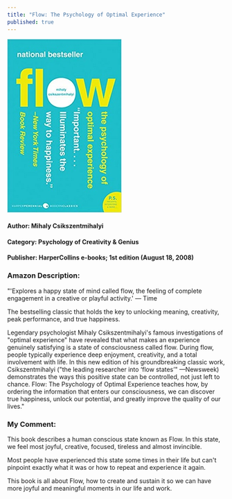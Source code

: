 ```yaml
---
title: "Flow: The Psychology of Optimal Experience"
published: true
---
```


[<img src="/books/assets/flow_book.jpg">](https://www.amazon.com/Flow-Psychology-Experience-Perennial-Classics-ebook/dp/B000W94FE6/ref=sr_1_1?crid=3S0FE0VDE81LY&dchild=1&keywords=flow+the+psychology+of+optimal+experience&qid=1632985238&s=digital-text&sprefix=flow%2Cdigital-text%2C735&sr=1-1)

#### Author: Mihaly Csikszentmihalyi
#### Category: Psychology of Creativity & Genius
#### Publisher: HarperCollins e-books; 1st edition (August 18, 2008)

### Amazon Description:

"'Explores a happy state of mind called flow, the feeling of complete engagement in a creative or playful activity.' — Time

The bestselling classic that holds the key to unlocking meaning, creativity, peak performance, and true happiness.

Legendary psychologist Mihaly Csikszentmihalyi's famous investigations of "optimal experience" have revealed that what makes an experience genuinely satisfying is a state of consciousness called flow. During flow, people typically experience deep enjoyment, creativity, and a total involvement with life. In this new edition of his groundbreaking classic work, Csikszentmihalyi ("the leading researcher into ‘flow states’" —Newsweek) demonstrates the ways this positive state can be controlled, not just left to chance. Flow: The Psychology of Optimal Experience teaches how, by ordering the information that enters our consciousness, we can discover true happiness, unlock our potential, and greatly improve the quality of our lives."

### My Comment:

This book describes a human conscious state known as Flow. In this state, we feel most joyful, creative, focused, tireless and almost invincible.

Most people have experienced this state some times in their life but can't pinpoint exactly what it was or how to repeat and experience it again.

This book is all about Flow, how to create and sustain it so we can have more joyful and meaningful moments in our life and work.

